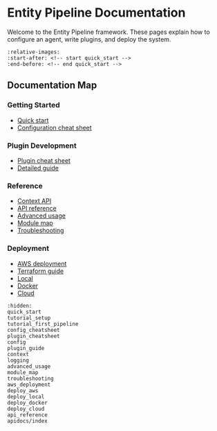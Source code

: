 # Entity Pipeline Documentation

Welcome to the Entity Pipeline framework. These pages explain how to configure an agent, write plugins, and deploy the system.

```{include} ../../README.md
:relative-images:
:start-after: <!-- start quick_start -->
:end-before: <!-- end quick_start -->
```

## Documentation Map

### Getting Started
- [Quick start](quick_start.md)
- [Configuration cheat sheet](config_cheatsheet.md)

### Plugin Development
- [Plugin cheat sheet](plugin_cheatsheet.md)
- [Detailed guide](plugin_guide.md)

### Reference
- [Context API](context.md)
- [API reference](api_reference.md)
- [Advanced usage](advanced_usage.md)
- [Module map](module_map.md)
- [Troubleshooting](troubleshooting.md)

### Deployment
- [AWS deployment](aws_deployment.md)
- [Terraform guide](deploy_aws.md)
- [Local](deploy_local.md)
- [Docker](deploy_docker.md)
- [Cloud](deploy_cloud.md)

```{toctree}
:hidden:
quick_start
tutorial_setup
tutorial_first_pipeline
config_cheatsheet
plugin_cheatsheet
config
plugin_guide
context
logging
advanced_usage
module_map
troubleshooting
aws_deployment
deploy_aws
deploy_local
deploy_docker
deploy_cloud
api_reference
apidocs/index
```

